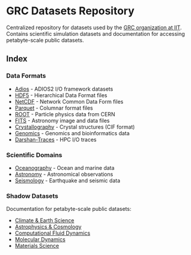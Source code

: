 # GRC Datasets Repository

Centralized repository for datasets used by the [GRC organization at IIT](https://grc.iit.edu/). Contains scientific simulation datasets and documentation for accessing petabyte-scale public datasets.

## Index

### Data Formats
- [Adios](Adios/) - ADIOS2 I/O framework datasets
- [HDF5](HDF5/) - Hierarchical Data Format files
- [NetCDF](NetCDF/) - Network Common Data Form files
- [Parquet](Parquet/) - Columnar format files
- [ROOT](ROOT/) - Particle physics data from CERN
- [FITS](FITS/) - Astronomy image and data files
- [Crystallography](Crystallography/) - Crystal structures (CIF format)
- [Genomics](Genomics/) - Genomics and bioinformatics data
- [Darshan-Traces](Darshan-Traces/) - HPC I/O traces

### Scientific Domains
- [Oceanography](Oceanography/) - Ocean and marine data
- [Astronomy](Astronomy/) - Astronomical observations
- [Seismology](Seismology/) - Earthquake and seismic data

### Shadow Datasets
Documentation for petabyte-scale public datasets:
- [Climate & Earth Science](Shadow-Datasets/Climate-Earth-Science.md)
- [Astrophysics & Cosmology](Shadow-Datasets/Astrophysics-Cosmology.md)
- [Computational Fluid Dynamics](Shadow-Datasets/Computational-Fluid-Dynamics.md)
- [Molecular Dynamics](Shadow-Datasets/Molecular-Dynamics.md)
- [Materials Science](Shadow-Datasets/Materials-Science.md)
